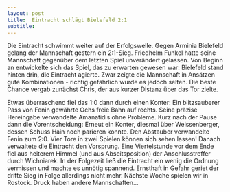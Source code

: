 ```yaml
---
layout: post
title:  Eintracht schlägt Bielefeld 2:1
subtitle:  
---
```


Die Eintracht schwimmt weiter auf der Erfolgswelle. Gegen Arminia Bielefeld gelang der Mannschaft gestern ein 2:1-Sieg. Friedhelm Funkel hatte seine Mannschaft gegenüber dem letzten Spiel unverändert gelassen. Von Beginn an entwickelte sich das Spiel, das zu erwarten gewesen war: Bielefeld stand hinten drin, die Eintracht agierte. Zwar zeigte die Mannschaft in Ansätzen gute Kombinationen - richtig gefährlich wurde es jedoch selten. Die beste Chance vergab zunächst Chris, der aus kurzer Distanz über das Tor zielte.

Etwas überraschend fiel das 1:0 dann durch einen Konter: Ein blitzsauberer Pass von Fenin gewährte Ochs freie Bahn auf rechts. Seine präzise Hereingabe verwandelte Amanatidis ohne Probleme. Kurz nach der Pause dann die Vorentscheidung: Erneut ein Konter, diesmal über Weissenberger, dessen Schuss Hain noch parieren konnte. Den Abstauber verwandelte Fenin zum 2:0. Vier Tore in zwei Spielen können sich sehen lassen! Danach verwaltete die Eintracht den Vorsprung. Eine Viertelstunde vor dem Ende fiel aus heiterem Himmel (und aus Abseitsposition) der Anschlusstreffer durch Wichniarek. In der Folgezeit ließ die Eintracht ein wenig die Ordnung vermissen und machte es unnötig spannend. Ernsthaft in Gefahr geriet der dritte Sieg in Folge allerdings nicht mehr. Nächste Woche spielen wir in Rostock. Druck haben andere Mannschaften...
